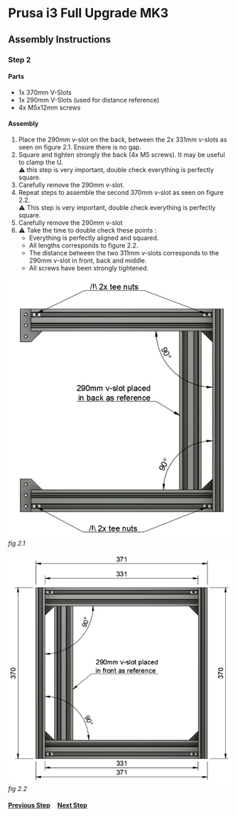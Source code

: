 # Prusa i3 Full Upgrade MK3

## Assembly Instructions

### Step 2

#### Parts  

* 1x 370mm V-Slots
* 1x 290mm V-Slots (used for distance reference)
* 4x M5x12mm screws

#### Assembly

1. Place the 290mm v-slot on the back, between the 2x 331mm v-slots as seen on figure 2.1. Ensure there is no gap. 
1. Square and tighten strongly the back (4x M5 screws).  It may be useful to clamp the U.<br>
   :warning: this step is very important, double check everything is perfectly square.
1. Carefully remove the 290mm v-slot.
1. Repeat steps to assemble the second 370mm v-slot as seen on figure 2.2.<br>
   :warning: This step is very important, double check everything is perfectly square.
1. Carefully remove the 290mm v-slot
1. :warning: Take the time to double check these points :
    * Everything is perfectly aligned and squared.
    * All lengths corresponds to figure 2.2.
    * The distance between the two 311mm v-slots corresponds to the 290mm v-slot in front, back and middle.
    * All screws have been strongly tightened.

![](img/fig2.1.jpg)\
*fig 2.1*

![](img/fig2.2.jpg)\
*fig 2.2*

#### [Previous Step](step01.md) &nbsp;&nbsp;&nbsp; [Next Step](step03.md)
